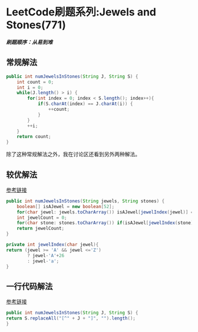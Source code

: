 # LeetCode刷题系列:Jewels and Stones(771)

***刷题顺序：从易到难***

## 常规解法

```java
public int numJewelsInStones(String J, String S) {
    int count = 0;
    int i = 0;
    while(J.length() > i) {
        for(int index = 0; index < S.length(); index++){
            if(S.charAt(index) == J.charAt(i)) {
                ++count;
            }
        }
        ++i;
    }
    return count;
}
```

除了这种常规解法之外，我在讨论区还看到另外两种解法。

## 较优解法

[参考链接][1]

```java
public int numJewelsInStones(String jewels, String stones) {
    boolean[] isAJewel = new boolean[52];
    for(char jewel: jewels.toCharArray()) isAJewel[jewelIndex(jewel)] = true;
    int jewelCount = 0;
    for(char stone: stones.toCharArray()) if(isAJewel[jewelIndex(stone)]) jewelCount++;
    return jewelCount;
}

private int jewelIndex(char jewel){
return (jewel >= 'A' && jewel <='Z')
        ? jewel-'A'+26
        : jewel-'a';
}
```

## 一行代码解法

[参考链接][2]

```java
public int numJewelsInStones(String J, String S) {
return S.replaceAll("[^" + J + "]", "").length();
}
```

[1]: https://leetcode.com/problems/jewels-and-stones/discuss/125656/Java-Beat-99 "Jewels and Stones 较优解法"
[2]: https://leetcode.com/problems/jewels-and-stones/discuss/113574/1-liners-PythonJavaRuby "Jewels and Stones 一行代码解法"